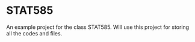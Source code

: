 # STAT585
An example project for the class STAT585.
Will use this project for storing all the codes and files.
